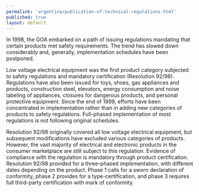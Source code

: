```yaml
---
permalink: 'argentina/publication-of-technical-regulations.html'
published: true
layout: default
---
```

In 1998, the GOA embarked on a path of issuing regulations mandating that certain products met safety requirements. The trend has slowed down considerably and, generally, implementation schedules have been postponed.

Low voltage electrical equipment was the first product category subjected to safety regulations and mandatory certification (Resolution 92/98). Regulations have also been issued for toys, shoes, gas appliances and products, construction steel, elevators, energy consumption and noise labeling of appliances, closures for dangerous products, and personal protective equipment. Since the end of 1999, efforts have been concentrated in implementation rather than in adding new categories of products to safety regulations. Full-phased implementation of most regulations is not following original schedules.

Resolution 92/98 originally covered all low voltage electrical equipment, but subsequent modifications have excluded various categories of products. However, the vast majority of electrical and electronic products in the consumer marketplace are still subject to this regulation. Evidence of compliance with the regulation is mandatory through product certification. Resolution 92/98 provided for a three-phased implementation, with different dates depending on the product. Phase 1 calls for a sworn declaration of conformity, phase 2 provides for a type-certification, and phase 3 requires full third-party certification with mark of conformity.
